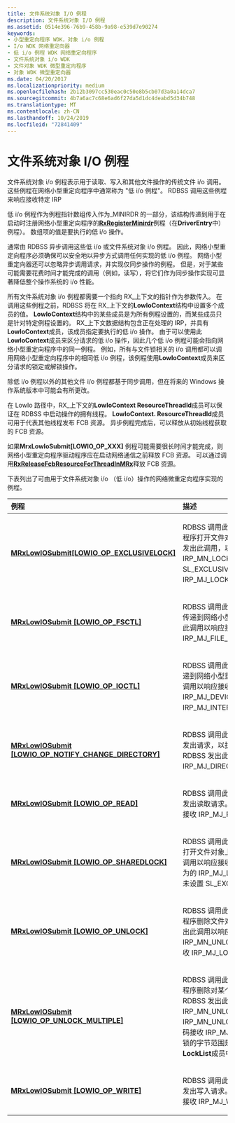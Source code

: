 ```yaml
---
title: 文件系统对象 I/O 例程
description: 文件系统对象 I/O 例程
ms.assetid: 0514e396-76b9-458b-9a98-e539d7e90274
keywords:
- 小型重定向程序 WDK，对象 i/o 例程
- I/o WDK 网络重定向器
- 低 i/o 例程 WDK 网络重定向程序
- 文件系统对象 i/o WDK
- 文件对象 WDK 微型重定向程序
- 对象 WDK 微型重定向器
ms.date: 04/20/2017
ms.localizationpriority: medium
ms.openlocfilehash: 2b12b3097cc530eac0c50e8b5cb07d3a0a14dca7
ms.sourcegitcommit: 4b7a6ac7c68e6ad6f27da5d1dc4deabd5d34b748
ms.translationtype: MT
ms.contentlocale: zh-CN
ms.lasthandoff: 10/24/2019
ms.locfileid: "72841409"
---
```

# <a name="file-system-object-io-routines"></a>文件系统对象 I/O 例程


文件系统对象 i/o 例程表示用于读取、写入和其他文件操作的传统文件 i/o 调用。 这些例程在网络小型重定向程序中通常称为 "低 i/o 例程"。 RDBSS 调用这些例程来响应接收特定 IRP

低 i/o 例程作为例程指针数组传入作为\_MINIRDR 的一部分，该结构传递到用于在启动时注册网络小型重定向程序的[**RxRegisterMinirdr**](https://docs.microsoft.com/windows-hardware/drivers/ddi/mrx/nf-mrx-rxregisterminirdr)例程（在**DriverEntry**中）例程）。 数组项的值是要执行的低 i/o 操作。

通常由 RDBSS 异步调用这些低 i/o 或文件系统对象 i/o 例程。 因此，网络小型重定向程序必须确保可以安全地以异步方式调用任何实现的低 i/o 例程。 网络小型重定向器还可以忽略异步调用请求，并实现仅同步操作的例程。 但是，对于某些可能需要花费时间才能完成的调用（例如，读写），将它们作为同步操作实现可显著降低整个操作系统的 i/o 性能。

所有文件系统对象 i/o 例程都需要一个指向 RX\_上下文的指针作为参数传入。 在调用这些例程之前，RDBSS 将在 RX\_上下文的**LowIoContext**结构中设置多个成员的值。 **LowIoContext**结构中的某些成员是为所有例程设置的，而某些成员只是针对特定例程设置的。 RX\_上下文数据结构包含正在处理的 IRP，并具有**LowIoContext**成员，该成员指定要执行的低 i/o 操作。 由于可以使用此**LowIoContext**成员来区分请求的低 i/o 操作，因此几个低 i/o 例程可能会指向网络小型重定向程序中的同一例程。 例如，所有与文件锁相关的 i/o 调用都可以调用网络小型重定向程序中的相同低 i/o 例程，该例程使用**LowIoContext**成员来区分请求的锁定或解锁操作。

除低 i/o 例程以外的其他文件 i/o 例程都基于同步调用，但在将来的 Windows 操作系统版本中可能会有所更改。

在 LowIo 路径中，RX\_上下文的**LowIoContext ResourceThreadId**成员可以保证在 RDBSS 中启动操作的拥有线程。 **LowIoContext. ResourceThreadId**成员可用于代表其他线程发布 FCB 资源。 异步例程完成后，可以释放从初始线程获取的 FCB 资源。

如果**MrxLowIoSubmit\[LOWIO\_OP\_XXX\]** 例程可能需要很长时间才能完成，则网络小型重定向程序驱动程序应在启动网络通信之前释放 FCB 资源。 可以通过调用[**RxReleaseFcbResourceForThreadInMRx**](https://docs.microsoft.com/windows-hardware/drivers/ddi/mrxfcb/nf-mrxfcb-rxreleasefcbresourceforthreadinmrx)释放 FCB 资源。

下表列出了可由用于文件系统对象 i/o （低 i/o）操作的网络微重定向程序实现的例程。

<table>
<colgroup>
<col width="50%" />
<col width="50%" />
</colgroup>
<thead>
<tr class="header">
<th align="left">例程</th>
<th align="left">描述</th>
</tr>
</thead>
<tbody>
<tr class="odd">
<td align="left"><a href="https://docs.microsoft.com/windows-hardware/drivers/ifs/mrxlowiosubmit-lowio-op-exclusivelock-" data-raw-source="[&lt;strong&gt;MRxLowIOSubmit[LOWIO_OP_EXCLUSIVELOCK]&lt;/strong&gt;](https://docs.microsoft.com/windows-hardware/drivers/ifs/mrxlowiosubmit-lowio-op-exclusivelock-)"><strong>MRxLowIOSubmit[LOWIO_OP_EXCLUSIVELOCK]</strong></a></td>
<td align="left"><p>RDBSS 调用此例程来请求网络小型重定向程序打开文件对象上的排他锁。 RDBSS 会发出此调用，以响应使用次要代码 IRP_MN_LOCK 和&gt;标志设置了 SL_EXCLUSIVE_LOCK 位的 IRP_MJ_LOCK_CONTROL。</p></td>
</tr>
<tr class="even">
<td align="left"><a href="https://docs.microsoft.com/windows-hardware/drivers/ifs/mrxlowiosubmit-lowio-op-fsctl-" data-raw-source="[&lt;strong&gt;MRxLowIOSubmit[LOWIO_OP_FSCTL]&lt;/strong&gt;](https://docs.microsoft.com/windows-hardware/drivers/ifs/mrxlowiosubmit-lowio-op-fsctl-)"><strong>MRxLowIOSubmit [LOWIO_OP_FSCTL]</strong></a></td>
<td align="left"><p>RDBSS 调用此例程以将文件系统控制请求传递到网络小型重定向程序。 RDBSS 发出此调用以响应接收 IRP_MJ_FILE_SYSTEM_CONTROL。</p></td>
</tr>
<tr class="odd">
<td align="left"><a href="https://docs.microsoft.com/windows-hardware/drivers/ifs/mrxlowiosubmit-lowio-op-ioctl-" data-raw-source="[&lt;strong&gt;MRxLowIOSubmit[LOWIO_OP_IOCTL]&lt;/strong&gt;](https://docs.microsoft.com/windows-hardware/drivers/ifs/mrxlowiosubmit-lowio-op-ioctl-)"><strong>MRxLowIOSubmit [LOWIO_OP_IOCTL]</strong></a></td>
<td align="left"><p>RDBSS 调用此例程将 i/o 系统控制请求传递到网络小型重定向程序。 RDBSS 发出此调用以响应接收 IRP_MJ_DEVICE_CONTROL 或 IRP_MJ_INTERNAL_DEVICE_CONTROL。</p></td>
</tr>
<tr class="even">
<td align="left"><a href="https://docs.microsoft.com/windows-hardware/drivers/ifs/mrxlowiosubmit-lowio-op-notify-change-directory-" data-raw-source="[&lt;strong&gt;MRxLowIOSubmit[LOWIO_OP_NOTIFY_CHANGE_DIRECTORY]&lt;/strong&gt;](https://docs.microsoft.com/windows-hardware/drivers/ifs/mrxlowiosubmit-lowio-op-notify-change-directory-)"><strong>MRxLowIOSubmit [LOWIO_OP_NOTIFY_CHANGE_DIRECTORY]</strong></a></td>
<td align="left"><p>RDBSS 调用此例程向网络小型重定向程序发出请求，以执行目录更改通知操作。 RDBSS 发出此调用以响应接收 IRP_MJ_DIRECTORY_CONTROL。</p></td>
</tr>
<tr class="odd">
<td align="left"><a href="https://docs.microsoft.com/windows-hardware/drivers/ifs/mrxlowiosubmit-lowio-op-read-" data-raw-source="[&lt;strong&gt;MRxLowIOSubmit[LOWIO_OP_READ]&lt;/strong&gt;](https://docs.microsoft.com/windows-hardware/drivers/ifs/mrxlowiosubmit-lowio-op-read-)"><strong>MRxLowIOSubmit [LOWIO_OP_READ]</strong></a></td>
<td align="left"><p>RDBSS 调用此例程向网络小型重定向程序发出读取请求。 RDBSS 发出此调用以响应接收 IRP_MJ_READ。</p></td>
</tr>
<tr class="even">
<td align="left"><a href="https://docs.microsoft.com/windows-hardware/drivers/ifs/mrxlowiosubmit-lowio-op-sharedlock-" data-raw-source="[&lt;strong&gt;MRxLowIOSubmit[LOWIO_OP_SHAREDLOCK]&lt;/strong&gt;](https://docs.microsoft.com/windows-hardware/drivers/ifs/mrxlowiosubmit-lowio-op-sharedlock-)"><strong>MRxLowIOSubmit [LOWIO_OP_SHAREDLOCK]</strong></a></td>
<td align="left"><p>RDBSS 调用此例程来请求网络重定向程序打开文件对象上的共享锁。 RDBSS 发出此调用以响应接收 IRP_MN_LOCK 次要代码为的 IRP_MJ_LOCK_CONTROL，而&gt;标志未设置 SL_EXCLUSIVE_LOCK 位。</p></td>
</tr>
<tr class="odd">
<td align="left"><a href="https://docs.microsoft.com/windows-hardware/drivers/ifs/mrxlowiosubmit-lowio-op-unlock-" data-raw-source="[&lt;strong&gt;MRxLowIOSubmit[LOWIO_OP_UNLOCK]&lt;/strong&gt;](https://docs.microsoft.com/windows-hardware/drivers/ifs/mrxlowiosubmit-lowio-op-unlock-)"><strong>MRxLowIOSubmit [LOWIO_OP_UNLOCK]</strong></a></td>
<td align="left"><p>RDBSS 调用此例程来请求网络小型重定向程序删除文件对象上的单个锁。 RDBSS 发出此调用以响应 IRP_MN_UNLOCK_SINGLE 的次要代码接收 IRP_MJ_LOCK_CONTROL。</p></td>
</tr>
<tr class="even">
<td align="left"><a href="https://docs.microsoft.com/windows-hardware/drivers/ifs/mrxlowiosubmit-lowio-op-unlock-multiple-" data-raw-source="[&lt;strong&gt;MRxLowIOSubmit[LOWIO_OP_UNLOCK_MULTIPLE]&lt;/strong&gt;](https://docs.microsoft.com/windows-hardware/drivers/ifs/mrxlowiosubmit-lowio-op-unlock-multiple-)"><strong>MRxLowIOSubmit [LOWIO_OP_UNLOCK_MULTIPLE]</strong></a></td>
<td align="left"><p>RDBSS 调用此例程，请求网络小型重定向程序删除对某个文件对象持有的多个锁。 RDBSS 发出此调用以响应 IRP_MN_UNLOCK_ALL 或 IRP_MN_UNLOCK_ALL_BY_KEY 的次要代码接收 IRP_MJ_LOCK_CONTROL。 要解锁的字节范围是在 RX_CONTEXT 的<strong>LockList</strong>成员中指定的。</p></td>
</tr>
<tr class="odd">
<td align="left"><a href="https://docs.microsoft.com/windows-hardware/drivers/ifs/mrxlowiosubmit-lowio-op-write-" data-raw-source="[&lt;strong&gt;MRxLowIOSubmit[LOWIO_OP_WRITE]&lt;/strong&gt;](https://docs.microsoft.com/windows-hardware/drivers/ifs/mrxlowiosubmit-lowio-op-write-)"><strong>MRxLowIOSubmit [LOWIO_OP_WRITE]</strong></a></td>
<td align="left"><p>RDBSS 调用此例程向网络小型重定向程序发出写入请求。 RDBSS 发出此调用以响应接收 IRP_MJ_WRITE。</p></td>
</tr>
</tbody>
</table>

 

 

 




